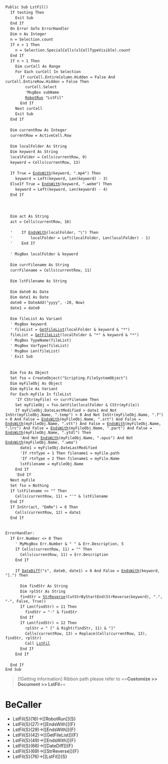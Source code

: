 &nbsp;  &nbsp;  &nbsp;  &nbsp;  
`Public Sub LstFil()`  
&nbsp;&nbsp;&nbsp;&nbsp;`If testing Then`  
&nbsp;&nbsp;&nbsp;&nbsp;&nbsp;&nbsp;&nbsp;&nbsp;`Exit Sub`  
&nbsp;&nbsp;&nbsp;&nbsp;`End If`  
&nbsp;&nbsp;&nbsp;&nbsp;`On Error GoTo ErrorHandler`  
&nbsp;&nbsp;&nbsp;&nbsp;`Dim n As Integer`  
&nbsp;&nbsp;&nbsp;&nbsp;`n = Selection.count`  
&nbsp;&nbsp;&nbsp;&nbsp;`If n > 1 Then`  
&nbsp;&nbsp;&nbsp;&nbsp;&nbsp;&nbsp;&nbsp;&nbsp;`n = Selection.SpecialCells(xlCellTypeVisible).count`  
&nbsp;&nbsp;&nbsp;&nbsp;`End If`  
&nbsp;&nbsp;&nbsp;&nbsp;`If n > 1 Then`  
&nbsp;&nbsp;&nbsp;&nbsp;&nbsp;&nbsp;&nbsp;&nbsp;`Dim curCell As Range`  
&nbsp;&nbsp;&nbsp;&nbsp;&nbsp;&nbsp;&nbsp;&nbsp;`For Each curCell In Selection`  
&nbsp;&nbsp;&nbsp;&nbsp;&nbsp;&nbsp;&nbsp;&nbsp;&nbsp;&nbsp;&nbsp;&nbsp;`If curCell.EntireColumn.Hidden = False And curCell.EntireRow.Hidden = False Then`  
&nbsp;&nbsp;&nbsp;&nbsp;&nbsp;&nbsp;&nbsp;&nbsp;&nbsp;&nbsp;&nbsp;&nbsp;&nbsp;&nbsp;&nbsp;&nbsp;`curCell.Select`  
&nbsp;&nbsp;&nbsp;&nbsp;&nbsp;&nbsp;&nbsp;&nbsp;&nbsp;&nbsp;&nbsp;&nbsp;&nbsp;&nbsp;&nbsp;&nbsp;`'MsgBox subName`  
&nbsp;&nbsp;&nbsp;&nbsp;&nbsp;&nbsp;&nbsp;&nbsp;&nbsp;&nbsp;&nbsp;&nbsp;&nbsp;&nbsp;&nbsp;&nbsp;[`RobotRun`](RobotRun)` "LstFil"`  
&nbsp;&nbsp;&nbsp;&nbsp;&nbsp;&nbsp;&nbsp;&nbsp;&nbsp;&nbsp;&nbsp;&nbsp;`End If`  
&nbsp;&nbsp;&nbsp;&nbsp;&nbsp;&nbsp;&nbsp;&nbsp;`Next curCell`  
&nbsp;&nbsp;&nbsp;&nbsp;&nbsp;&nbsp;&nbsp;&nbsp;`Exit Sub`  
&nbsp;&nbsp;&nbsp;&nbsp;`End If`  
&nbsp;  &nbsp;  &nbsp;  &nbsp;  
&nbsp;&nbsp;&nbsp;&nbsp;`Dim currentRow As Integer`  
&nbsp;&nbsp;&nbsp;&nbsp;`currentRow = ActiveCell.Row`  
&nbsp;  &nbsp;  &nbsp;  &nbsp;  
&nbsp;&nbsp;&nbsp;&nbsp;`Dim localFolder As String`  
&nbsp;&nbsp;&nbsp;&nbsp;`Dim keyword As String`  
&nbsp;&nbsp;&nbsp;&nbsp;`localFolder = Cells(currentRow, 9)`  
&nbsp;&nbsp;&nbsp;&nbsp;`keyword = Cells(currentRow, 13)`  
&nbsp;  &nbsp;  &nbsp;  &nbsp;  
&nbsp;&nbsp;&nbsp;&nbsp;`If True = `[`EndsWith`](EndsWith)`(keyword, ".mp4") Then`  
&nbsp;&nbsp;&nbsp;&nbsp;&nbsp;&nbsp;&nbsp;&nbsp;`keyword = Left(keyword, Len(keyword) - 3)`  
&nbsp;&nbsp;&nbsp;&nbsp;`ElseIf True = `[`EndsWith`](EndsWith)`(keyword, ".webm") Then`  
&nbsp;&nbsp;&nbsp;&nbsp;&nbsp;&nbsp;&nbsp;&nbsp;`keyword = Left(keyword, Len(keyword) - 4)`  
&nbsp;&nbsp;&nbsp;&nbsp;`End If`  
&nbsp;  &nbsp;  &nbsp;  &nbsp;  
&nbsp;  &nbsp;  &nbsp;  &nbsp;  
&nbsp;  &nbsp;  &nbsp;  &nbsp;  
&nbsp;&nbsp;&nbsp;&nbsp;`Dim act As String`  
&nbsp;&nbsp;&nbsp;&nbsp;`act = Cells(currentRow, 16)`  
&nbsp;  &nbsp;  &nbsp;  &nbsp;  
&nbsp;&nbsp;&nbsp;&nbsp;`'    If `[`EndsWith`](EndsWith)`(localFolder, "\") Then`  
&nbsp;&nbsp;&nbsp;&nbsp;`'        localFolder = Left(localFolder, Len(localFolder) - 1)`  
&nbsp;&nbsp;&nbsp;&nbsp;`'    End If`  
&nbsp;  &nbsp;  &nbsp;  &nbsp;  
&nbsp;&nbsp;&nbsp;&nbsp;`' MsgBox localFolder & keyword`  
&nbsp;  &nbsp;  &nbsp;  &nbsp;  
&nbsp;&nbsp;&nbsp;&nbsp;`Dim currFilename As String`  
&nbsp;&nbsp;&nbsp;&nbsp;`currFilename = Cells(currentRow, 11)`  
&nbsp;  &nbsp;  &nbsp;  &nbsp;  
&nbsp;&nbsp;&nbsp;&nbsp;`Dim lstFilename As String`  
&nbsp;  &nbsp;  &nbsp;  &nbsp;  
&nbsp;&nbsp;&nbsp;&nbsp;`Dim date0 As Date`  
&nbsp;&nbsp;&nbsp;&nbsp;`Dim date1 As Date`  
&nbsp;&nbsp;&nbsp;&nbsp;`date0 = DateAdd("yyyy", -20, Now)`  
&nbsp;&nbsp;&nbsp;&nbsp;`date1 = date0`  
&nbsp;  &nbsp;  &nbsp;  &nbsp;  
&nbsp;&nbsp;&nbsp;&nbsp;`Dim fileList As Variant`  
&nbsp;&nbsp;&nbsp;&nbsp;`' MsgBox keyword`  
&nbsp;&nbsp;&nbsp;&nbsp;`' fileList = `[`GetFileList`](GetFileList)`(localFolder & keyword & "*")`  
&nbsp;&nbsp;&nbsp;&nbsp;`fileList = `[`GetFileList`](GetFileList)`(localFolder & "*" & keyword & "*")`  
&nbsp;&nbsp;&nbsp;&nbsp;`' MsgBox TypeName(fileList)`  
&nbsp;&nbsp;&nbsp;&nbsp;`' MsgBox VarType(fileList)`  
&nbsp;&nbsp;&nbsp;&nbsp;`' MsgBox Len(fileList)`  
&nbsp;&nbsp;&nbsp;&nbsp;`' Exit Sub`  
&nbsp;  &nbsp;  &nbsp;  &nbsp;  
&nbsp;  &nbsp;  &nbsp;  &nbsp;  
&nbsp;&nbsp;&nbsp;&nbsp;`Dim fso As Object`  
&nbsp;&nbsp;&nbsp;&nbsp;`Set fso = CreateObject("Scripting.FileSystemObject")`  
&nbsp;&nbsp;&nbsp;&nbsp;`Dim myFileObj As Object`  
&nbsp;&nbsp;&nbsp;&nbsp;`Dim myFile As Variant`  
&nbsp;&nbsp;&nbsp;&nbsp;`For Each myFile In fileList`  
&nbsp;&nbsp;&nbsp;&nbsp;&nbsp;&nbsp;&nbsp;&nbsp;`'If CStr(myFile) <> currFilename Then`  
&nbsp;&nbsp;&nbsp;&nbsp;&nbsp;&nbsp;&nbsp;&nbsp;`Set myFileObj = fso.GetFile(localFolder & CStr(myFile))`  
&nbsp;&nbsp;&nbsp;&nbsp;&nbsp;&nbsp;&nbsp;&nbsp;`If myFileObj.DateLastModified > date1 And Not InStr(myFileObj.Name, ".temp") > 0 And Not InStr(myFileObj.Name, ".f") > 0 And False = `[`EndsWith`](EndsWith)`(myFileObj.Name, ".srt") And False = `[`EndsWith`](EndsWith)`(myFileObj.Name, ".vtt") And False = `[`EndsWith`](EndsWith)`(myFileObj.Name, ".lrc") And False = `[`EndsWith`](EndsWith)`(myFileObj.Name, ".part") And False = `[`EndsWith`](EndsWith)`(myFileObj.Name, ".ytdl") Then`  
&nbsp;&nbsp;&nbsp;&nbsp;&nbsp;&nbsp;&nbsp;&nbsp;&nbsp;&nbsp;&nbsp;&nbsp;`'And Not `[`EndsWith`](EndsWith)`(myFileObj.Name, ".opus") And Not `[`EndsWith`](EndsWith)`(myFileObj.Name, ".wma")`  
&nbsp;&nbsp;&nbsp;&nbsp;&nbsp;&nbsp;&nbsp;&nbsp;&nbsp;&nbsp;&nbsp;&nbsp;`date1 = myFileObj.DateLastModified`  
&nbsp;&nbsp;&nbsp;&nbsp;&nbsp;&nbsp;&nbsp;&nbsp;&nbsp;&nbsp;&nbsp;&nbsp;`'If rtnType = 1 Then filename1 = myFile.path`  
&nbsp;&nbsp;&nbsp;&nbsp;&nbsp;&nbsp;&nbsp;&nbsp;&nbsp;&nbsp;&nbsp;&nbsp;`'If rtnType = 2 Then filename1 = myFile.Name`  
&nbsp;&nbsp;&nbsp;&nbsp;&nbsp;&nbsp;&nbsp;&nbsp;&nbsp;&nbsp;&nbsp;&nbsp;`lstFilename = myFileObj.Name`  
&nbsp;&nbsp;&nbsp;&nbsp;&nbsp;&nbsp;&nbsp;&nbsp;`End If`  
&nbsp;&nbsp;&nbsp;&nbsp;&nbsp;&nbsp;&nbsp;&nbsp;`'End If`  
&nbsp;&nbsp;&nbsp;&nbsp;`Next myFile`  
&nbsp;&nbsp;&nbsp;&nbsp;`Set fso = Nothing`  
&nbsp;&nbsp;&nbsp;&nbsp;`If lstFilename <> "" Then`  
&nbsp;&nbsp;&nbsp;&nbsp;&nbsp;&nbsp;&nbsp;&nbsp;`Cells(currentRow, 11) = "'" & lstFilename`  
&nbsp;&nbsp;&nbsp;&nbsp;`End If`  
&nbsp;&nbsp;&nbsp;&nbsp;`If InStr(act, "EmRe") = 0 Then`  
&nbsp;&nbsp;&nbsp;&nbsp;&nbsp;&nbsp;&nbsp;&nbsp;`Cells(currentRow, 12) = date1`  
&nbsp;&nbsp;&nbsp;&nbsp;`End If`  
&nbsp;  &nbsp;  &nbsp;  &nbsp;  
&nbsp;  &nbsp;  &nbsp;  &nbsp;  
`ErrorHandler:`  
&nbsp;&nbsp;&nbsp;&nbsp;`If Err.Number <> 0 Then`  
&nbsp;&nbsp;&nbsp;&nbsp;&nbsp;&nbsp;&nbsp;&nbsp;`' MyMsgBox Err.Number & " " & Err.Description, 5`  
&nbsp;&nbsp;&nbsp;&nbsp;&nbsp;&nbsp;&nbsp;&nbsp;`If Cells(currentRow, 11) = "" Then`  
&nbsp;&nbsp;&nbsp;&nbsp;&nbsp;&nbsp;&nbsp;&nbsp;&nbsp;&nbsp;&nbsp;&nbsp;`Cells(currentRow, 11) = Err.Description`  
&nbsp;&nbsp;&nbsp;&nbsp;&nbsp;&nbsp;&nbsp;&nbsp;`End If`  
&nbsp;  &nbsp;  &nbsp;  &nbsp;  
&nbsp;&nbsp;&nbsp;&nbsp;&nbsp;&nbsp;&nbsp;&nbsp;`If `[`DateDiff`](DateDiff)`("s", date0, date1) = 0 And False = `[`EndsWith`](EndsWith)`(keyword, "].") Then`  
&nbsp;  &nbsp;  &nbsp;  &nbsp;  
&nbsp;&nbsp;&nbsp;&nbsp;&nbsp;&nbsp;&nbsp;&nbsp;&nbsp;&nbsp;&nbsp;&nbsp;`Dim findStr As String`  
&nbsp;&nbsp;&nbsp;&nbsp;&nbsp;&nbsp;&nbsp;&nbsp;&nbsp;&nbsp;&nbsp;&nbsp;`Dim rplStr As String`  
&nbsp;&nbsp;&nbsp;&nbsp;&nbsp;&nbsp;&nbsp;&nbsp;&nbsp;&nbsp;&nbsp;&nbsp;`findStr = `[`StrReverse`](StrReverse)`(CutStrByStartEnd(StrReverse(keyword), ".", "-", False, True))`  
&nbsp;&nbsp;&nbsp;&nbsp;&nbsp;&nbsp;&nbsp;&nbsp;&nbsp;&nbsp;&nbsp;&nbsp;`If Len(findStr) = 11 Then`  
&nbsp;&nbsp;&nbsp;&nbsp;&nbsp;&nbsp;&nbsp;&nbsp;&nbsp;&nbsp;&nbsp;&nbsp;&nbsp;&nbsp;&nbsp;&nbsp;`findStr = "-" & findStr`  
&nbsp;&nbsp;&nbsp;&nbsp;&nbsp;&nbsp;&nbsp;&nbsp;&nbsp;&nbsp;&nbsp;&nbsp;`End If`  
&nbsp;&nbsp;&nbsp;&nbsp;&nbsp;&nbsp;&nbsp;&nbsp;&nbsp;&nbsp;&nbsp;&nbsp;`If Len(findStr) = 12 Then`  
&nbsp;&nbsp;&nbsp;&nbsp;&nbsp;&nbsp;&nbsp;&nbsp;&nbsp;&nbsp;&nbsp;&nbsp;&nbsp;&nbsp;&nbsp;&nbsp;`rplStr = " [" & Right(findStr, 11) & "]"`  
&nbsp;&nbsp;&nbsp;&nbsp;&nbsp;&nbsp;&nbsp;&nbsp;&nbsp;&nbsp;&nbsp;&nbsp;&nbsp;&nbsp;&nbsp;&nbsp;`Cells(currentRow, 13) = Replace(Cells(currentRow, 13), findStr, rplStr)`  
&nbsp;&nbsp;&nbsp;&nbsp;&nbsp;&nbsp;&nbsp;&nbsp;&nbsp;&nbsp;&nbsp;&nbsp;&nbsp;&nbsp;&nbsp;&nbsp;`Call `[`LstFil`](LstFil)  
&nbsp;&nbsp;&nbsp;&nbsp;&nbsp;&nbsp;&nbsp;&nbsp;&nbsp;&nbsp;&nbsp;&nbsp;`End If`  
&nbsp;&nbsp;&nbsp;&nbsp;&nbsp;&nbsp;&nbsp;&nbsp;`End If`  
&nbsp;  &nbsp;  &nbsp;  &nbsp;  
&nbsp;&nbsp;&nbsp;&nbsp;`End If`  
`End Sub`  


> [!Getting information]
> Ribbon path please refer to ==**Customize >> Document >> LstFil**==


# BeCaller
- LstFil{S}(16)->[[RobotRun]]{S}
- LstFil{S}(27)->[[EndsWith]]{F}
- LstFil{S}(29)->[[EndsWith]]{F}
- LstFil{S}(42)->[[GetFileList]]{F}
- LstFil{S}(49)->[[EndsWith]]{F}
- LstFil{S}(66)->[[DateDiff]]{F}
- LstFil{S}(69)->[[StrReverse]]{F}
- LstFil{S}(76)->[[LstFil]]{S}

